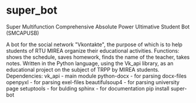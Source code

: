 # super_bot

Super Multifunction Comprehensive Absolute Power Ultimative Student Bot (SMCAPUSB)

A bot for the social network "Vkontakte", the purpose of which is to help students of RTU MIREA organize their educational activities.
Functions: shows the schedule, saves homework, finds the name of the teacher, takes notes.
Written in the Python language, using the Vk_api library, as an educational project on the subject of TRPP by MIREA students.
Dependencies:
  vk_api - main module
  python-docx - for parsing docx-files
  openpyxl - for parsing exel-files
  beautifulsoup4 - for parsing university page 
  setuptools - for bulding
  sphinx - for documentation
pip install super-bot
